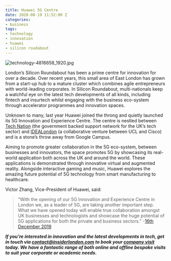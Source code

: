 ```yaml
---
title: Huawei 5G Centre
date: 2020-08-19 11:52:00 Z
categories:
- business
tags:
- technology
- innovation
- huawei
- silicon roudabout
---
```


![technology-4816658_1920.jpg](/uploads/technology-4816658_1920.jpg)

London’s Silicon Roundabout has been a prime centre for innovation for over a decade. Over recent years, this small area of East London has grown from a start-up hub to a mature cluster which combines agile entrepreneurs with world-leading corporates. In Silicon Roundabout, multi-nationals keep a watchful eye on the latest tech developments of all kinds, including fintech and insurtech whilst engaging with the business eco-system through accelerator programmes and innovation spaces.

Unknown to many, last year Huawei joined the throng and quietly launched its 5G Innovation and Experience Centre. The centre is nestled between [Tech Nation](https://technation.io/) (the government backed support network for the UK’s tech sector) and [IDEALondon](https://www.idealondon.co.uk/) (a collaborative venture between UCL and Cisco) and is a stone’s throw away from Google Campus. 

Aiming to promote greater collaboration in the 5G eco-system, between businesses and innovators, the space promotes 5G by showcasing its real-world application both across the UK and around the world. These applications is demonstrated through innovative virtual and augmented reality. Alongside interactive gaming and music, Huawei explores the amazing future potential of 5G technology from smart manufacturing to healthcare.

Victor Zhang, Vice-President of Huawei, said: 
> “With the opening of our 5G Innovation and Experience Centre in London we, as a leader of 5G, are taking another important step. What we have opened today will enable true collaboration amongst UK businesses and technologists and showcase the huge potential of 5G applications for both the private and business sectors.”
-[16th December 2019 ](https://www.huawei.com/uk/news/uk/2019/huawei-opens-5g-innovation-and-experience-centre-in-london)

***If you’re interested in innovation and the latest developments in tech, get in touch via [contact@insiderlondon.com](mailto:contact@insiderlondon.com) to book your [company visit](https://www.insiderlondon.com/london/company-visits/) today. We have a fantastic range of both online and offline bespoke visits to suit your corporate or academic needs.***
